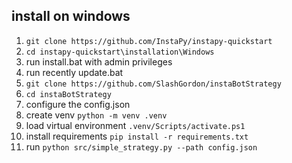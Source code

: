 ## install on windows

 1. `git clone https://github.com/InstaPy/instapy-quickstart`
 2. `cd instapy-quickstart\installation\Windows`
 3. run install.bat with admin privileges
 4. run recently update.bat
 5. `git clone https://github.com/SlashGordon/instaBotStrategy`
 6. `cd instaBotStrategy`
 7. configure the config.json
 8. create venv `python -m venv .venv`
 9. load virtual environment `.venv/Scripts/activate.ps1`
 10. install requirements `pip install -r requirements.txt`
 11. run `python src/simple_strategy.py --path config.json`
